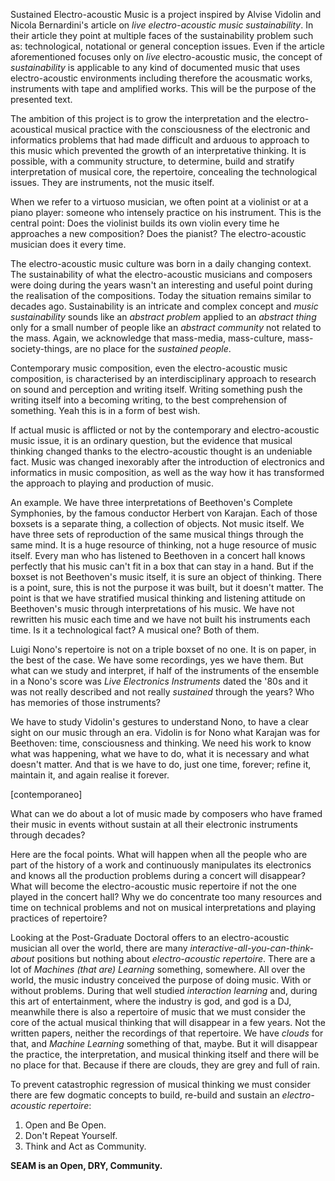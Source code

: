 Sustained Electro-acoustic Music is a project inspired by Alvise Vidolin and Nicola Bernardini's article on *live electro-acoustic music sustainability*. In their article they point at multiple faces of the sustainability problem such as: technological, notational or general conception issues. Even if the article aforementioned focuses only on *live* electro-acoustic music, the concept of *sustainability* is applicable to any kind of documented music that uses electro-acoustic environments including therefore the acousmatic works, instruments with tape and amplified works. This will be the purpose of the presented text.

The ambition of this project is to grow the interpretation and the electro-acoustical musical practice with the consciousness of the electronic and informatics problems that had made difficult and arduous to approach to this music which prevented the growth of an interpretative thinking. It is possible, with a community structure, to determine, build and stratify interpretation of musical core, the repertoire, concealing the technological issues. They are instruments, not the music itself.

When we refer to a virtuoso musician, we often point at a violinist or at a piano player: someone who intensely practice on his instrument. This is the central point: Does the violinist builds its own violin every time he approaches a new composition? Does the pianist? The electro-acoustic musician does it every time.

The electro-acoustic music culture was born in a daily changing context. The sustainability of what the electro-acoustic musicians and composers were doing during the years wasn't an interesting and useful point during the realisation of the compositions. Today the situation remains similar to decades ago. Sustainability is an intricate and complex concept and *music sustainability* sounds like an *abstract problem* applied to an *abstract thing* only for a small number of people like an *abstract community* not related to the mass. Again, we acknowledge that mass-media, mass-culture, mass-society-things, are no place for the *sustained people*.

Contemporary music composition, even the electro-acoustic music composition, is characterised by an interdisciplinary approach to research on sound and perception and writing itself. Writing something push the writing itself into a becoming writing, to the best comprehension of something. Yeah this is in a form of best wish.

If actual music is afflicted or not by the contemporary and electro-acoustic music issue, it is an ordinary question, but the evidence that musical thinking changed thanks to the electro-acoustic thought is an undeniable fact. Music was changed inexorably after the introduction of electronics and informatics in music composition, as well as the way how it has transformed the approach to playing and production of music.

An example. We have three interpretations of Beethoven's Complete Symphonies, by the famous conductor Herbert von Karajan. Each of those boxsets is a separate thing, a collection of objects. Not music itself. We have three sets of reproduction of the same musical things through the same mind. It is a huge resource of thinking, not a huge resource of music itself. Every man who has listened to Beethoven in a concert hall knows perfectly that his music can't fit in a box that can stay in a hand. But if the boxset is not Beethoven's music itself, it is sure an object of thinking. There is a point, sure, this is not the purpose it was built, but it doesn't matter. The point is that we have stratified musical thinking and listening attitude on Beethoven's music through interpretations of his music. We have not rewritten his music each time and we have not built his instruments each time. Is it a technological fact? A musical one? Both of them.

Luigi Nono's repertoire is not on a triple boxset of no one. It is on paper, in the best of the case. We have some recordings, yes we have them. But what can we study and interpret, if half of the instruments of the ensemble in a Nono's score was *Live Electronics Instruments* dated the '80s and it was not really described and not really *sustained* through the years? Who has memories of those instruments?

We have to study Vidolin's gestures to understand Nono, to have a clear sight on our music through an era. Vidolin is for Nono what Karajan was for Beethoven: time, consciousness and thinking. We need his work to know what was happening, what we have to do, what it is necessary and what doesn't matter. And that is we have to do, just one time, forever; refine it, maintain it, and again realise it forever.

[contemporaneo]

What can we do about a lot of music made by composers who have framed their music in events without sustain at all their electronic instruments through decades?

Here are the focal points. What will happen when all the people who are part of the history of a work and continuously manipulates its electronics and knows all the production problems during a concert will disappear? What will become the electro-acoustic music repertoire if not the one played in the concert hall? Why we do concentrate too many resources and time on technical problems and not on musical interpretations and playing practices of repertoire?

Looking at the Post-Graduate Doctoral offers to an electro-acoustic musician all over the world, there are many *interactive-all-you-can-think-about* positions but nothing about *electro-acoustic repertoire*. There are a lot of *Machines (that are) Learning* something, somewhere. All over the world, the music industry conceived the purpose of doing music. With or without problems. During that well studied *interaction learning* and, during this art of entertainment, where the industry is god, and god is a DJ, meanwhile there is also a repertoire of music that we must consider the core of the actual musical thinking that will disappear in a few years. Not the written papers, neither the recordings of that repertoire. We have *clouds* for that, and *Machine Learning* something of that, maybe. But it will disappear the practice, the interpretation, and musical thinking itself and there will be no place for that. Because if there are clouds, they are grey and full of rain.

To prevent catastrophic regression of musical thinking we must consider there are few dogmatic concepts to build, re-build and sustain an *electro-acoustic repertoire*:
  1. Open and Be Open.
  2. Don't Repeat Yourself.
  3. Think and Act as Community.

**SEAM is an Open, DRY, Community.**
